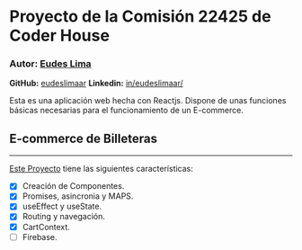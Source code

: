 # Proyecto de la Comisión **22425** de Coder House

### Autor: [Eudes Lima](https://www.linkedin.com/in/eudeslimaar/)

**GitHub:**   [eudeslimaar](https://github.com/eudeslimaar)
**Linkedin:** [in/eudeslimaar/](https://www.linkedin.com/in/eudeslimaar/)

Esta es una aplicación web hecha con Reactjs. Dispone de unas funciones básicas necesarias para el funcionamiento de un E-commerce.

## E-commerce de Billeteras 

--- 

[Este Proyecto](https://github.com/eudeslimaar/Azure-cueros-shop) tiene las siguientes características:

  - [x] Creación de Componentes.
  - [x] Promises, asincronia y MAPS.
  - [x] useEffect y useState.
  - [x] Routing y navegación.
  - [x] CartContext.
  - [ ] Firebase.